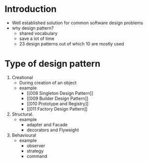 # Introduction
- Well established solution for common software design problems
- why design pattern?
	- shared vocabulary
	- save a lot of time
	- 23 design patterns out of which 10 are mostly used

# Type of design pattern
1. Creational
	- During creation of an object
	- example
		- [[008 Singleton Design Pattern]]
		- [[009 Builder Design Pattern]]
		- [[010 Prototype and Registry]]
		- [[011 Factory Design Pattern]]
2. Structural.
	- example
		- adapter and Facade
		- decorators and Flyweight
3. Behavioural
	- example
		- observer
		- strategy
		- command